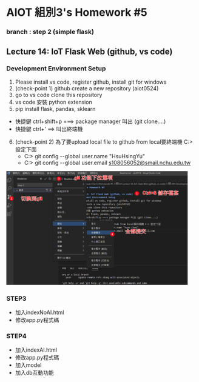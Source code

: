 # AIOT 組別3's Homework #5 
### branch : step 2 (simple flask)

## Lecture 14: IoT Flask Web (github, vs code)
### Development Environment Setup
1. Please install vs code, register github, install git for windows
2. (check-point 1) github create a new repository (aiot0524)
3. go to vs code clone this repository
4. vs code 安裝 python extension 
5. pip install flask, pandas, sklearn 
  * 快捷鍵 ctrl+shift+p ===> package manager 叫出 (git clone....)
  * 快捷鍵 ctrl+' ==> 叫出終端機 
6. (check-point 2) 為了要upload local file to github from local要終端機 C:> 設定下面
   * C:> git config --global user.name "HsuHsingYu"
   * C:> git config --global user.email s108056052@smail.nchu.edu.tw
 <img src="./step.jpg" height=300 />  

### STEP3
* 加入indexNoAI.html
* 修改app.py程式碼

### STEP4
* 加入indexAI.html
* 修改app.py程式碼
* 加入model
* 加入db互動功能
